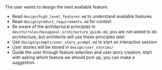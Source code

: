 The user wants to design the next available feature:
- Read `design/high_level_features.md` to understand available features
- Read `design/product_requirements.md` for context
- Be aware of the architectural principles in `desitn/rules/hexagonal_architecture_guide.md`, you are not asked to do architecture, but architects will use these principles later
- Use `design/prompts/user_story_prompt.md` to start an interactive session
- User stories will be stored in `design/user_stories/`
- Guide the user through feature selection and user story creation, start with asking which feature we should pick up, you can make a suggestion